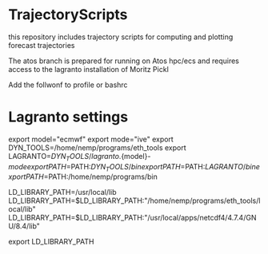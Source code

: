 # TrajectoryScripts
this repository includes trajectory scripts for computing and plotting forecast trajectories 

The atos branch is prepared for running on Atos hpc/ecs and requires access to the lagranto installation of Moritz Pickl


Add the follwonf to profile or bashrc

###
# Lagranto settings
export model="ecmwf"
export mode="ive"
export DYN_TOOLS=/home/nemp/programs/eth_tools
export LAGRANTO=${DYN_TOOLS}/lagranto.${model}-${mode}
export PATH=$PATH:${DYN_TOOLS}/bin
export PATH=$PATH:${LAGRANTO}/bin
export PATH=$PATH:/home/nemp/programs/bin

LD_LIBRARY_PATH=/usr/local/lib
LD_LIBRARY_PATH=$LD_LIBRARY_PATH:"/home/nemp/programs/eth_tools/local/lib"
LD_LIBRARY_PATH=$LD_LIBRARY_PATH:"/usr/local/apps/netcdf4/4.7.4/GNU/8.4/lib"

export LD_LIBRARY_PATH

###













